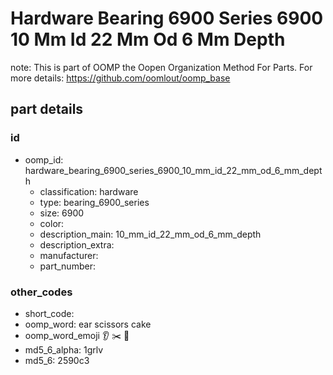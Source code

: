 # Hardware Bearing 6900 Series 6900 10 Mm Id 22 Mm Od 6 Mm Depth  

note: This is part of OOMP the Oopen Organization Method For Parts. For more details: https://github.com/oomlout/oomp_base

##  part details





### id
* oomp_id: hardware_bearing_6900_series_6900_10_mm_id_22_mm_od_6_mm_depth
  * classification: hardware
  * type: bearing_6900_series
  * size: 6900
  * color: 
  * description_main: 10_mm_id_22_mm_od_6_mm_depth
  * description_extra: 
  * manufacturer: 
  * part_number: 

### other_codes
* short_code: 
* oomp_word: ear scissors cake
* oomp_word_emoji :ear: :scissors: :cake:
* md5_6_alpha: 1grlv
* md5_6: 2590c3